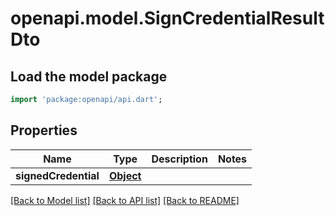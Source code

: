 # openapi.model.SignCredentialResultDto

## Load the model package

```dart
import 'package:openapi/api.dart';
```

## Properties

| Name                 | Type              | Description | Notes |
| -------------------- | ----------------- | ----------- | ----- |
| **signedCredential** | [**Object**](.md) |             |

[[Back to Model list]](../README.md#documentation-for-models) [[Back to API list]](../README.md#documentation-for-api-endpoints) [[Back to README]](../README.md)
